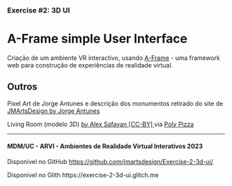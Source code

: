 ### Exercise #2: 3D UI

# A-Frame simple User Interface

Criação de um ambiente VR interactivo, usando [A-Frame](https://aframe.io) - uma framework web para construção de experiências de realidade virtual.

## Outros
<p> Pixel Art de Jorge Antunes e descrição dos monumentos retirado do site de <a href="https://www.pixilart.com/jmartsdesign" target="_blank"> JMArtsDesign by Jorge Antunes </a> </p>
<p> Living Room (modelo 3D) <a href="https://creativecommons.org/licenses/by/3.0/"> by Alex Safayan [CC-BY] </a> via <a href="https://poly.pizza/m/cI9YQFHd5Ua">Poly Pizza </a> </p>

----
#### MDM/UC - ARVI - Ambientes de Realidade Virtual Interativos 2023

<p> Disponivel no GitHub <a href="https://github.com/jmartsdesign/Exercise-2-3d-ui" target="_blank"> https://github.com/jmartsdesign/Exercise-2-3d-ui/</a> </p>
<p> Disponivel no Glith <a ref="https://exercise-2-3d-ui.glitch.me/" target="_blank"> https://exercise-2-3d-ui.glitch.me</a> </p>
